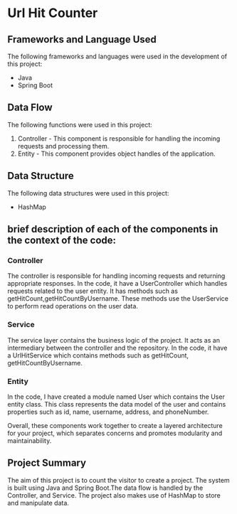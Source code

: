 # Url Hit Counter


## Frameworks and Language Used

The following frameworks and languages were used in the development of this project:

- Java
- Spring Boot

## Data Flow

The following functions were used in this project:

1. Controller - This component is responsible for handling the incoming requests and processing them.
2. Entity - This component provides object handles of the application.
 

## Data Structure

The following data structures were used in this project:

- HashMap

## brief description of each of the components in the context of the code:

### Controller
The controller is responsible for handling incoming requests and returning appropriate responses. In the code, it have a UserController which handles requests related to the user entity. It has methods such as getHitCount,getHitCountByUsername. These methods use the UserService to perform read operations on the user data.

### Service
The service layer contains the business logic of the project. It acts as an intermediary between the controller and the repository. In the code, it have a UrlHitService which contains methods such as getHitCount, getHitCountByUsername.
### Entity
In the code, I have created a module named User which contains the User entity class. This class represents the data model of the user and contains properties such as id, name, username, address, and phoneNumber.

Overall, these components work together to create a layered architecture for your project, which separates concerns and promotes modularity and maintainability.

## Project Summary

The aim of this project is to count the visitor to create a project. The system is built using Java and Spring Boot.The data flow is handled by the Controller, and Service. The project also makes use of HashMap to store and manipulate data.
